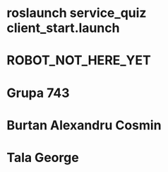 # roslaunch service_quiz client_start.launch
# ROBOT_NOT_HERE_YET
# Grupa 743
# Burtan Alexandru Cosmin
# Tala George
